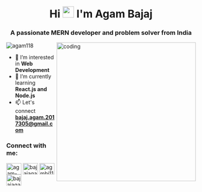 <h1 align="center">Hi <img src="https://media.giphy.com/media/hvRJCLFzcasrR4ia7z/giphy.gif" width="30"> I'm Agam Bajaj </h1>
<h3 align="center">A passionate MERN developer and problem solver from India</h3>

<img align="right" alt="coding" width="370" src="https://user-images.githubusercontent.com/55389276/140866485-8fb1c876-9a8f-4d6a-98dc-08c4981eaf70.gif">

<p align="left"> <img src="https://komarev.com/ghpvc/?username=agam118&label=Profile%20views&color=0e75b6&style=flat" alt="agam118" /> </p>

- 👀 I’m interested in **Web Development**
- 🌱 I’m currently learning **React.js and Node.js**
- 📫 Let's connect **bajaj.agam.2017305@gmail.com**

<h3 align="left">Connect with me:</h3>
<p align="left">
<a href="https://linkedin.com/in/agam-bajaj-94b31820a" target="blank"><img align="center" src="https://raw.githubusercontent.com/rahuldkjain/github-profile-readme-generator/master/src/images/icons/Social/linked-in-alt.svg" alt="agam-bajaj-94b31820a" height="30" width="40" /></a>
<a href="https://www.hackerrank.com/bajajagam11?hr_r=1" target="blank"><img align="center" src="https://raw.githubusercontent.com/rahuldkjain/github-profile-readme-generator/master/src/images/icons/Social/hackerrank.svg" alt="bajajagam11?hr_r=1" height="30" width="40" /></a>
<a href="https://www.leetcode.com/agmbj118" target="blank"><img align="center" src="https://raw.githubusercontent.com/rahuldkjain/github-profile-readme-generator/master/src/images/icons/Social/leet-code.svg" alt="agmbj118" height="30" width="40" /></a>
<a href="https://auth.geeksforgeeks.org/user/bajajagam11" target="blank"><img align="center" src="https://raw.githubusercontent.com/rahuldkjain/github-profile-readme-generator/master/src/images/icons/Social/geeks-for-geeks.svg" alt="bajajagam11" height="30" width="40" /></a>
</p>
<!---
Agam118/Agam118 is a ✨ special ✨ repository because its `README.md` (this file) appears on your GitHub profile.
You can click the Preview link to take a look at your changes.
--->
